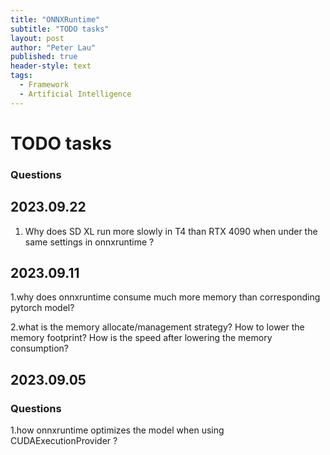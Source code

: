 ```yaml
---
title: "ONNXRuntime"
subtitle: "TODO tasks"
layout: post
author: "Peter Lau"
published: true
header-style: text
tags:
  - Framework
  - Artificial Intelligence
---
```


# TODO tasks

### Questions

## 2023.09.22

1. Why does SD XL run more slowly in T4 than RTX 4090 when under the same settings in onnxruntime ?

## 2023.09.11

1.why does onnxruntime consume much more memory than corresponding pytorch model?

2.what is the memory allocate/management strategy? How to lower the memory footprint? How is the speed after lowering the memory consumption?

## 2023.09.05

### Questions

1.how onnxruntime optimizes the model when using CUDAExecutionProvider ?

